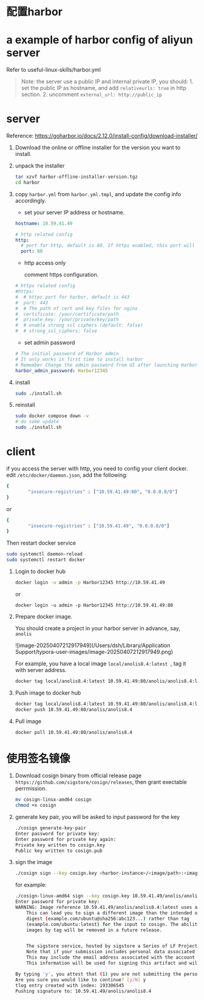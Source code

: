 # 配置harbor

# a example of harbor config of aliyun server

Refer to useful-linux-skills/harbor.yml

> Note: the server use a public IP and internal private IP, you should:
        1. set the public IP as hostname, and add `relativeurls: true`
           in http section.
        2. uncomment `external_url: http://public_ip`


# server

Reference: https://goharbor.io/docs/2.12.0/install-config/download-installer/



1. Download the online or offline installer for the version you want to install.

2. unpack the installer

	```sh
	tar xzvf harbor-offline-installer-version.tgz
	cd harbor
	```

3. copy `harbor.yml` from `harbor.yml.tmpl`, and update the config info accordingly.

	* set your server IP address or hostname. 

	```yml
	hostname: 10.59.41.49
	
	# http related config
	http:
	  # port for http, default is 80. If https enabled, this port will redirect to https port
	  port: 80
	```

	* http access only

		comment https configuration.

	```yml
	# https related config
	#https:
	#  # https port for harbor, default is 443
	#  port: 443
	#  # The path of cert and key files for nginx
	#  certificate: /your/certificate/path
	#  private_key: /your/private/key/path
	#  # enable strong ssl ciphers (default: false)
	#  # strong_ssl_ciphers: false
	```

	* set admin password

	```yml
	# The initial password of Harbor admin
	# It only works in first time to install harbor
	# Remember Change the admin password from UI after launching Harbor.
	harbor_admin_password: Harbor12345
	```

4. install

	```sh
	sudo ./install.sh
	```

5. reinstall

    ```sh
    sudo docker compose down -v
    # do some update
    sudo ./install.sh
    ```
	
# client

if you access the server with http, you need to config your client docker.  edit `/etc/docker/daemon.json`,  add the following:

```sh
{
        "insecure-registries" : ["10.59.41.49:80", "0.0.0.0/0"]
}
```
or 

```sh
{
        "insecure-registries" : ["10.59.41.49", "0.0.0.0/0"]
}
```

Then restart docker service

```sh
sudo systemctl daemon-reload
sudo systemctl restart docker
```



1. Login to docker hub

	```sh
	docker login -u admin -p Harbor12345 http://10.59.41.49
	```

	or 

	```
	docker login -u admin -p Harbor12345 http://10.59.41.49:80
	```

	

2. Prepare docker image.

	You should create a project in your harbor server in advance, say, `anolis`

	![image-20250407212917949](/Users/dsh/Library/Application Support/typora-user-images/image-20250407212917949.png)

	For example, you have a local image `local/anolis8.4:latest `, tag it with server address.

	```sh
	docker tag local/anolis8.4:latest 10.59.41.49:80/anolis/anolis8.4:latest
	```

	

3. Push image to docker hub

	```sh
	docker tag local/anolis8.4:latest 10.59.41.49:80/anolis/anolis8.4:latest
	docker push 10.59.41.49:80/anolis/anolis8.4
	```

4. Pull image 

	```sh
	docker pull 10.59.41.49:80/anolis/anolis8.4
	```

	

# 使用签名镜像

1. Download cosign binary from official release page `https://github.com/sigstore/cosign/releases`, then grant exectable perrmission.

	```sh
	mv cosign-linux-amd64 cosign
	chmod +x cosign
	```

2. generate key pair, you will be asked to input password for the key

	```sh
	./cosign generate-key-pair
	Enter password for private key:
	Enter password for private key again:
	Private key written to cosign.key
	Public key written to cosign.pub
	```

3. sign the image

	```sh
	./cosign sign --key cosign.key <harbor-instance>/<image/path>:<image-tag>
	```

	for example:

	```sh
	./cosign-linux-amd64 sign --key cosign.key 10.59.41.49/anolis/anolis8.4:latest
	Enter password for private key:
	WARNING: Image reference 10.59.41.49/anolis/anolis8.4:latest uses a tag, not a digest, to identify the image to sign.
	    This can lead you to sign a different image than the intended one. Please use a
	    digest (example.com/ubuntu@sha256:abc123...) rather than tag
	    (example.com/ubuntu:latest) for the input to cosign. The ability to refer to
	    images by tag will be removed in a future release.
	
	
		The sigstore service, hosted by sigstore a Series of LF Projects, LLC, is provided pursuant to the Hosted Project Tools Terms of Use, available at https://lfprojects.org/policies/hosted-project-tools-terms-of-use/.
		Note that if your submission includes personal data associated with this signed artifact, it will be part of an immutable record.
		This may include the email address associated with the account with which you authenticate your contractual Agreement.
		This information will be used for signing this artifact and will be stored in public transparency logs and cannot be removed later, and is subject to the Immutable Record notice at https://lfprojects.org/policies/hosted-project-tools-immutable-records/.
	
	By typing 'y', you attest that (1) you are not submitting the personal data of any other person; and (2) you understand and agree to the statement and the Agreement terms at the URLs listed above.
	Are you sure you would like to continue? [y/N] y
	tlog entry created with index: 193306545
	Pushing signature to: 10.59.41.49/anolis/anolis8.4
	```

	
